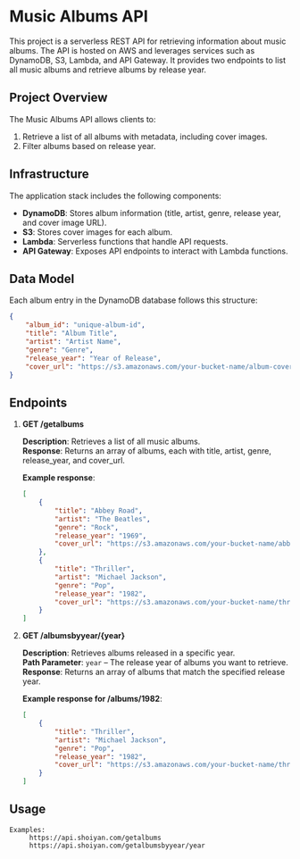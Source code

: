 # Music Albums API

This project is a serverless REST API for retrieving information about music albums. The API is hosted on AWS and leverages services such as DynamoDB, S3, Lambda, and API Gateway. It provides two endpoints to list all music albums and retrieve albums by release year.

## Project Overview

The Music Albums API allows clients to:
1. Retrieve a list of all albums with metadata, including cover images.
2. Filter albums based on release year.

## Infrastructure

The application stack includes the following components:
- **DynamoDB**: Stores album information (title, artist, genre, release year, and cover image URL).
- **S3**: Stores cover images for each album.
- **Lambda**: Serverless functions that handle API requests.
- **API Gateway**: Exposes API endpoints to interact with Lambda functions.

## Data Model

Each album entry in the DynamoDB database follows this structure:
```json
{
    "album_id": "unique-album-id",
    "title": "Album Title",
    "artist": "Artist Name",
    "genre": "Genre",
    "release_year": "Year of Release",
    "cover_url": "https://s3.amazonaws.com/your-bucket-name/album-cover.jpg"
}
```


## Endpoints

1. **GET /getalbums**

    **Description**: Retrieves a list of all music albums.  
    **Response**: Returns an array of albums, each with title, artist, genre, release_year, and cover_url.

    **Example response**:
    ```json
    [
        {
            "title": "Abbey Road",
            "artist": "The Beatles",
            "genre": "Rock",
            "release_year": "1969",
            "cover_url": "https://s3.amazonaws.com/your-bucket-name/abbey-road.jpg"
        },
        {
            "title": "Thriller",
            "artist": "Michael Jackson",
            "genre": "Pop",
            "release_year": "1982",
            "cover_url": "https://s3.amazonaws.com/your-bucket-name/thriller.jpg"
        }
    ]
    ```

2. **GET /albumsbyyear/{year}**

    **Description**: Retrieves albums released in a specific year.  
    **Path Parameter**: `year` – The release year of albums you want to retrieve.  
    **Response**: Returns an array of albums that match the specified release year.

    **Example response for /albums/1982**:
    ```json
    [
        {
            "title": "Thriller",
            "artist": "Michael Jackson",
            "genre": "Pop",
            "release_year": "1982",
            "cover_url": "https://s3.amazonaws.com/your-bucket-name/thriller.jpg"
        }
    ]
    ```

## Usage
 
    Examples:
         https://api.shoiyan.com/getalbums
         https://api.shoiyan.com/getalbumsbyyear/year